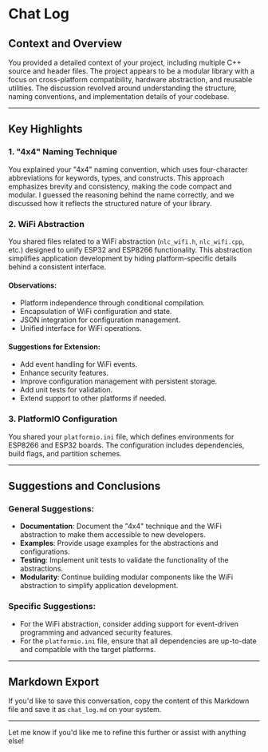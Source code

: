 
# Chat Log

## Context and Overview
You provided a detailed context of your project, including multiple C++ source and header files. The project appears to be a modular library with a focus on cross-platform compatibility, hardware abstraction, and reusable utilities. The discussion revolved around understanding the structure, naming conventions, and implementation details of your codebase.

---

## Key Highlights

### 1. **"4x4" Naming Technique**
You explained your "4x4" naming convention, which uses four-character abbreviations for keywords, types, and constructs. This approach emphasizes brevity and consistency, making the code compact and modular. I guessed the reasoning behind the name correctly, and we discussed how it reflects the structured nature of your library.

### 2. **WiFi Abstraction**
You shared files related to a WiFi abstraction (`nlc_wifi.h`, `nlc_wifi.cpp`, etc.) designed to unify ESP32 and ESP8266 functionality. This abstraction simplifies application development by hiding platform-specific details behind a consistent interface.

#### Observations:
- Platform independence through conditional compilation.
- Encapsulation of WiFi configuration and state.
- JSON integration for configuration management.
- Unified interface for WiFi operations.

#### Suggestions for Extension:
- Add event handling for WiFi events.
- Enhance security features.
- Improve configuration management with persistent storage.
- Add unit tests for validation.
- Extend support to other platforms if needed.

### 3. **PlatformIO Configuration**
You shared your `platformio.ini` file, which defines environments for ESP8266 and ESP32 boards. The configuration includes dependencies, build flags, and partition schemes.

---

## Suggestions and Conclusions

### General Suggestions:
- **Documentation**: Document the "4x4" technique and the WiFi abstraction to make them accessible to new developers.
- **Examples**: Provide usage examples for the abstractions and configurations.
- **Testing**: Implement unit tests to validate the functionality of the abstractions.
- **Modularity**: Continue building modular components like the WiFi abstraction to simplify application development.

### Specific Suggestions:
- For the WiFi abstraction, consider adding support for event-driven programming and advanced security features.
- For the `platformio.ini` file, ensure that all dependencies are up-to-date and compatible with the target platforms.

---

## Markdown Export
If you'd like to save this conversation, copy the content of this Markdown file and save it as `chat_log.md` on your system.

---

Let me know if you'd like me to refine this further or assist with anything else!